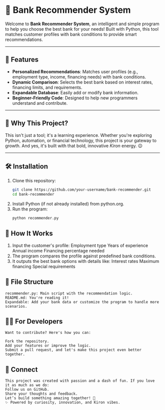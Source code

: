 # 🏦 Bank Recommender System

Welcome to **Bank Recommender System**, an intelligent and simple program to help you choose the best bank for your needs! Built with Python, this tool matches customer profiles with bank conditions to provide smart recommendations.

---

## 🚀 Features

- **Personalized Recommendations**: Matches user profiles (e.g., employment type, income, financing needs) with bank conditions.
- **Dynamic Comparison**: Selects the best bank based on interest rates, financing limits, and requirements.
- **Expandable Database**: Easily add or modify bank information.
- **Beginner-Friendly Code**: Designed to help new programmers understand and contribute.

---

## 🌟 Why This Project?

This isn't just a tool; it's a learning experience. Whether you're exploring Python, automation, or financial technology, this project is your gateway to growth. And yes, it's built with that bold, innovative *Kiron* energy. 😉

---

## 🛠️ Installation

1. Clone this repository:
   ```bash
   git clone https://github.com/your-username/bank-recommender.git
   cd bank-recommender
2. Install Python (if not already installed) from python.org.
3. Run the program:
    ```bash
    python recommender.py

## 🧩 How It Works

1. Input the customer's profile:
    Employment type
    Years of experience
    Annual income
    Financing percentage needed
2. The program compares the profile against predefined bank conditions.
3. It outputs the best bank options with details like:
    Interest rates
    Maximum financing
    Special requirements

## 📂 File Structure
    
    recommender.py: Main script with the recommendation logic.
    README.md: You're reading it!
    Expandable: Add your bank data or customize the program to handle more scenarios.

## 👩‍💻 For Developers
    
    Want to contribute? Here's how you can:

    Fork the repository.
    Add your features or improve the logic.
    Submit a pull request, and let's make this project even better together.

## 🤝 Connect
    This project was created with passion and a dash of fun. If you love it as much as we do:
    Follow us on GitHub.
    Share your thoughts and feedback.
    Let’s build something amazing together! 🚀
    ✨ Powered by curiosity, innovation, and Kiron vibes.
    






